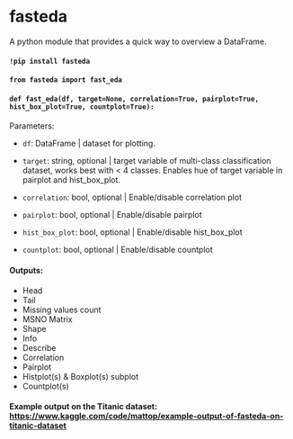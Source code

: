 # fasteda

A python module that provides a quick way to overview a DataFrame.

#### `!pip install fasteda`

#### `from fasteda import fast_eda`

#### `def fast_eda(df, target=None, correlation=True, pairplot=True, hist_box_plot=True, countplot=True):`

Parameters:

- `df`: DataFrame | dataset for plotting.

- `target`: string, optional | target variable of multi-class classification dataset, works best with < 4 classes. Enables hue of target variable in pairplot and hist_box_plot.

- `correlation`: bool, optional | Enable/disable correlation plot

- `pairplot`: bool, optional | Enable/disable pairplot

- `hist_box_plot`: bool, optional | Enable/disable hist_box_plot

- `countplot`: bool, optional | Enable/disable countplot

#### Outputs:

- Head
- Tail
- Missing values count
- MSNO Matrix
- Shape
- Info
- Describe
- Correlation
- Pairplot
- Histplot(s) & Boxplot(s) subplot
- Countplot(s)

#### Example output on the Titanic dataset: https://www.kaggle.com/code/mattop/example-output-of-fasteda-on-titanic-dataset
